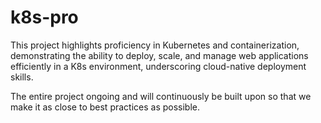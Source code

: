 # k8s-pro
This project highlights proficiency in Kubernetes and containerization, demonstrating the ability to deploy, scale, and manage web applications efficiently in a K8s environment, underscoring cloud-native deployment skills.

The entire project ongoing and will continuously be built upon so that we make it as close to best practices as possible.

